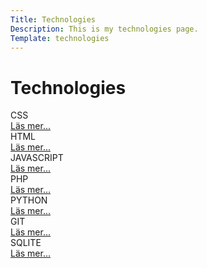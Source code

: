 ```yaml
---
Title: Technologies
Description: This is my technologies page.
Template: technologies
---
```


Technologies
==========================

<div class="box css">
CSS <br>
<a href="technology/CSS">Läs mer...</a>
</div>

<div class="box html">
HTML
<br><a href="technology/HTML">Läs mer...</a>
</div>

<div class="box js">
JAVASCRIPT
<br><a href="technology/JS">Läs mer...</a>
</div>

<div class="box php">
PHP
<br><a href="technology/PHP">Läs mer...</a>
</div>

<div class="box python">
PYTHON
<br><a href="technology/PYTHON">Läs mer...</a>
</div>

<div class="box git">
GIT
<br><a href="technology/GIT">Läs mer...</a>
</div>

<div class="box wide">
SQLITE
<br><a href="technology/SQLITE">Läs mer...</a>
</div>